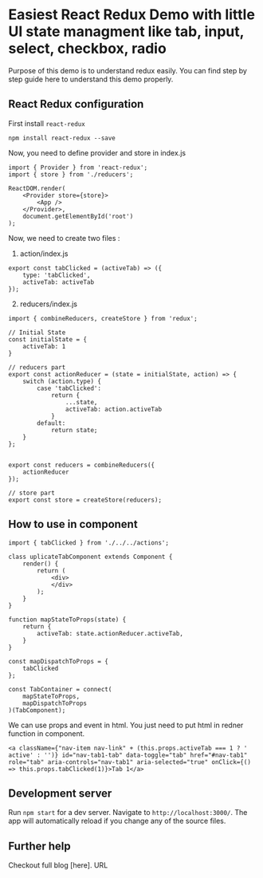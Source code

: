 # Easiest React Redux Demo with little UI state managment like tab, input, select, checkbox, radio

Purpose of this demo is to understand redux easily. You can find step by step guide here to understand this demo properly.

## React Redux configuration

First install `react-redux`
```
npm install react-redux --save
```

Now, you need to define provider and store in index.js

```
import { Provider } from 'react-redux';
import { store } from './reducers';

ReactDOM.render(
    <Provider store={store}>
        <App />
    </Provider>,
    document.getElementById('root')
);
```

Now, we need to create two files :

1) action/index.js

```
export const tabClicked = (activeTab) => ({
    type: 'tabClicked',
    activeTab: activeTab
});
```

2) reducers/index.js

```
import { combineReducers, createStore } from 'redux';

// Initial State
const initialState = {
    activeTab: 1
}

// reducers part
export const actionReducer = (state = initialState, action) => {
    switch (action.type) {
        case 'tabClicked':
            return {
                ...state,
                activeTab: action.activeTab
            }
        default:
            return state;
    }
};


export const reducers = combineReducers({
    actionReducer
});

// store part
export const store = createStore(reducers);
```

## How to use in component

```
import { tabClicked } from './../../actions';

class uplicateTabComponent extends Component {
    render() {
        return (
            <div>
            </div>
        );
    }
}

function mapStateToProps(state) {
    return {
        activeTab: state.actionReducer.activeTab,
    }
}

const mapDispatchToProps = {
    tabClicked
};

const TabContainer = connect(
    mapStateToProps,
    mapDispatchToProps
)(TabComponent);
```

We can use props and event in html. You just need to put html in redner function in component.

```
<a className={"nav-item nav-link" + (this.props.activeTab === 1 ? ' active' : '')} id="nav-tab1-tab" data-toggle="tab" href="#nav-tab1" role="tab" aria-controls="nav-tab1" aria-selected="true" onClick={() => this.props.tabClicked(1)}>Tab 1</a>
```

## Development server

Run `npm start` for a dev server. Navigate to `http://localhost:3000/`. The app will automatically reload if you change any of the source files.


## Further help

Checkout full blog [here].
URL